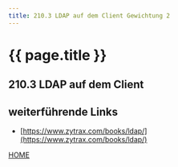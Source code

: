 ```yaml
---
title: 210.3 LDAP auf dem Client Gewichtung 2
---
```


# {{ page.title }}

## 210.3 LDAP auf dem Client

## weiterführende Links

- [https://www.zytrax.com/books/ldap/](https://www.zytrax.com/books/ldap/)

[HOME](./)
